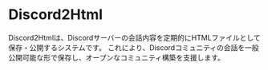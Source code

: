 # Discord2Html
Discord2Htmlは、Discordサーバーの会話内容を定期的にHTMLファイルとして保存・公開するシステムです。
これにより、Discordコミュニティの会話を一般公開可能な形で保存し、オープンなコミュニティ構築を支援します。
